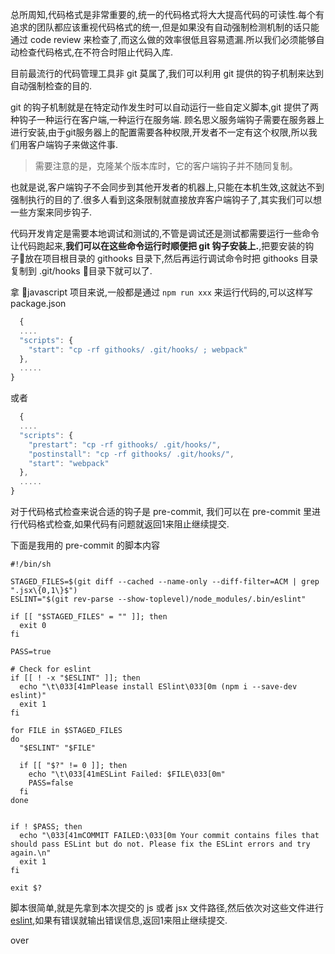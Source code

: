 总所周知,代码格式是非常重要的,统一的代码格式将大大提高代码的可读性.每个有追求的团队都应该重视代码格式的统一,但是如果没有自动强制检测机制的话只能通过 code review 来检查了,而这么做的效率很低且容易遗漏.所以我们必须能够自动检查代码格式,在不符合时阻止代码入库.

目前最流行的代码管理工具非 git 莫属了,我们可以利用 git 提供的钩子机制来达到自动强制检查的目的.

git 的钩子机制就是在特定动作发生时可以自动运行一些自定义脚本,git 提供了两种钩子一种运行在客户端,一种运行在服务端.
顾名思义服务端钩子需要在服务器上进行安装,由于git服务器上的配置需要各种权限,开发者不一定有这个权限,所以我们用客户端钩子来做这件事.

>需要注意的是，克隆某个版本库时，它的客户端钩子并不随同复制。

也就是说,客户端钩子不会同步到其他开发者的机器上,只能在本机生效,这就达不到强制执行的目的了.很多人看到这条限制就直接放弃客户端钩子了,其实我们可以想一些方案来同步钩子.

代码开发肯定是需要本地调试和测试的,不管是调试还是测试都需要运行一些命令让代码跑起来,**我们可以在这些命令运行时顺便把 git 钩子安装上.**,把要安装的钩子放在项目根目录的 githooks 目录下,然后再运行调试命令时把 githooks 目录复制到 .git/hooks 目录下就可以了.

拿 javascript 项目来说,一般都是通过 `npm run xxx` 来运行代码的,可以这样写package.json

```js
  {
  ....
  "scripts": {
    "start": "cp -rf githooks/ .git/hooks/ ; webpack"
  },
  .....
}
```

或者

```js
  {
  ....
  "scripts": {
    "prestart": "cp -rf githooks/ .git/hooks/",
    "postinstall": "cp -rf githooks/ .git/hooks/",
    "start": "webpack"
  },
  .....
}
```

对于代码格式检查来说合适的钩子是 pre-commit, 我们可以在 pre-commit 里进行代码格式检查,如果代码有问题就返回1来阻止继续提交.

下面是我用的 pre-commit 的脚本内容

```shell
#!/bin/sh

STAGED_FILES=$(git diff --cached --name-only --diff-filter=ACM | grep ".jsx\{0,1\}$")
ESLINT="$(git rev-parse --show-toplevel)/node_modules/.bin/eslint"

if [[ "$STAGED_FILES" = "" ]]; then
  exit 0
fi

PASS=true

# Check for eslint
if [[ ! -x "$ESLINT" ]]; then
  echo "\t\033[41mPlease install ESlint\033[0m (npm i --save-dev eslint)"
  exit 1
fi

for FILE in $STAGED_FILES
do
  "$ESLINT" "$FILE"

  if [[ "$?" != 0 ]]; then
    echo "\t\033[41mESLint Failed: $FILE\033[0m"
    PASS=false
  fi
done


if ! $PASS; then
  echo "\033[41mCOMMIT FAILED:\033[0m Your commit contains files that should pass ESLint but do not. Please fix the ESLint errors and try again.\n"
  exit 1
fi

exit $?

```

脚本很简单,就是先拿到本次提交的 js 或者 jsx 文件路径,然后依次对这些文件进行[eslint](http://eslint.cn/),如果有错误就输出错误信息,返回1来阻止继续提交.

over
